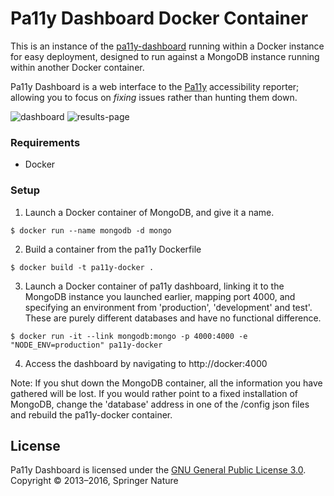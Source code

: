 Pa11y Dashboard Docker Container
================================
This is an instance of the [pa11y-dashboard](https://github.com/pa11y/dashboard) running within a Docker instance for easy deployment, designed to run against a MongoDB instance running within another Docker container.

Pa11y Dashboard is a web interface to the [Pa11y][pa11y] accessibility reporter; allowing you to focus on *fixing* issues rather than hunting them down.


![dashboard](https://f.cloud.github.com/assets/1225142/1549567/f0361e72-4de8-11e3-8d14-3fe6900cc15d.jpg)
![results-page](https://f.cloud.github.com/assets/1225142/1549568/f225aa54-4de8-11e3-8b25-ef2f405997a3.jpg)


### Requirements
- Docker

### Setup
1. Launch a Docker container of MongoDB, and give it a name.
```
$ docker run --name mongodb -d mongo
```
2. Build a container from the pa11y Dockerfile
```
$ docker build -t pa11y-docker .
```
3. Launch a Docker container of pa11y dashboard, linking it to the MongoDB instance you launched earlier, mapping port 4000, and specifying an environment from 'production', 'development' and test'. These are purely different databases and have no functional difference.
```
$ docker run -it --link mongodb:mongo -p 4000:4000 -e "NODE_ENV=production" pa11y-docker
```
4. Access the dashboard by navigating to http://docker:4000

Note: If you shut down the MongoDB container, all the information you have gathered will be lost. If you would rather point to a fixed installation of MongoDB, change the 'database' address in one of the /config json files and rebuild the pa11y-docker container.

License
-------

Pa11y Dashboard is licensed under the [GNU General Public License 3.0][info-license].  
Copyright &copy; 2013–2016, Springer Nature



[gpl]: http://www.gnu.org/licenses/gpl-3.0.html
[mongo]: http://www.mongodb.org/
[mongo-install]: https://docs.mongodb.org/manual/installation/
[node]: http://nodejs.org/
[pa11y]: https://github.com/pa11y/pa11y
[pa11y-webservice-config]: https://github.com/pa11y/webservice#configurations
[phantom]: http://phantomjs.org/
[resource-una-k]: https://una.im/pa11y-dash/
[sidekick-proposal]: https://github.com/pa11y/sidekick/blob/master/PROPOSAL.md
[travis]: https://travis-ci.org/pa11y/dashboard
[travis-img]: https://travis-ci.org/pa11y/dashboard.png?branch=master

[info-license]: LICENSE
[info-node]: package.json
[info-build]: https://travis-ci.org/pa11y/dashboard
[shield-license]: https://img.shields.io/badge/license-GPL%203.0-blue.svg
[shield-node]: https://img.shields.io/badge/node.js%20support-4–6-brightgreen.svg
[shield-version]: https://img.shields.io/badge/version-2.0.0-blue.svg
[shield-build]: https://img.shields.io/travis/pa11y/dashboard/master.svg
